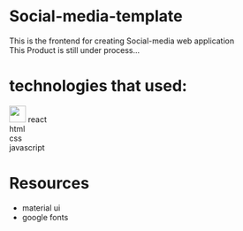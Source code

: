 # Social-media-template
This is the frontend for creating Social-media web application <br/>
This Product is still under process...

# technologies that used:
<img width="30px" src="https://upload.wikimedia.org/wikipedia/commons/a/a7/React-icon.svg"> react <br/>
html   <br/>
css    <br/>
javascript <br/>

# Resources
- material ui <br/>
- google fonts
